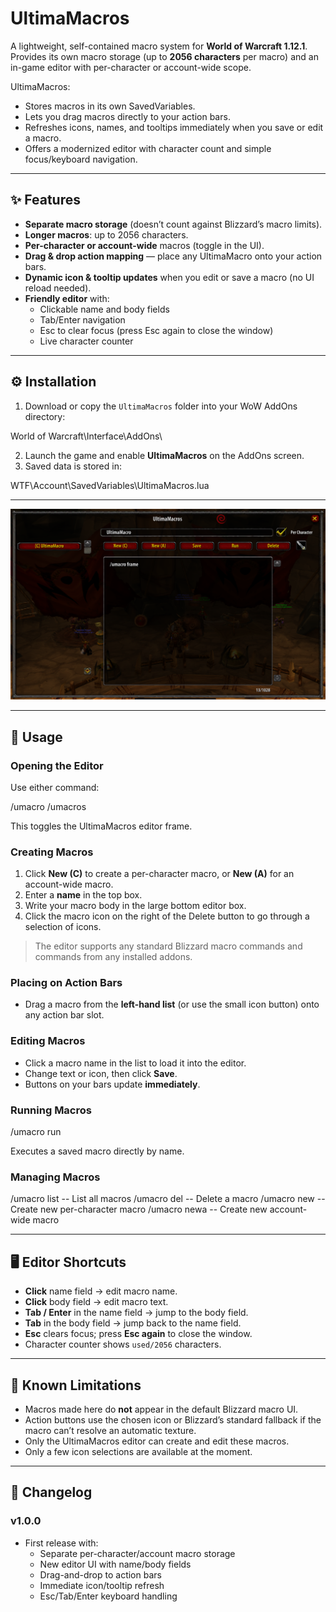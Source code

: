 # UltimaMacros

A lightweight, self-contained macro system for **World of Warcraft 1.12.1**.  
Provides its own macro storage (up to **2056 characters** per macro) and an in-game editor with per-character or account-wide scope.

UltimaMacros:

- Stores macros in its own SavedVariables.
- Lets you drag macros directly to your action bars.
- Refreshes icons, names, and tooltips immediately when you save or edit a macro.
- Offers a modernized editor with character count and simple focus/keyboard navigation.

---

## ✨ Features

- **Separate macro storage** (doesn’t count against Blizzard’s macro limits).
- **Longer macros**: up to 2056 characters.
- **Per-character or account-wide** macros (toggle in the UI).
- **Drag & drop action mapping** — place any UltimaMacro onto your action bars.
- **Dynamic icon & tooltip updates** when you edit or save a macro (no UI reload needed).
- **Friendly editor** with:
  - Clickable name and body fields
  - Tab/Enter navigation
  - Esc to clear focus (press Esc again to close the window)
  - Live character counter

---

## ⚙️ Installation

1. Download or copy the `UltimaMacros` folder into your WoW AddOns directory:

World of Warcraft\Interface\AddOns\

2. Launch the game and enable **UltimaMacros** on the AddOns screen.
3. Saved data is stored in:

WTF\Account<ACCOUNT>\SavedVariables\UltimaMacros.lua


---

![alt text](https://github.com/jrc13245/UltimaMacros/raw/main/example/UltimaMacrosExample.png)

---

## 🚀 Usage

### Opening the Editor
Use either command:

/umacro
/umacros

This toggles the UltimaMacros editor frame.

### Creating Macros
1. Click **New (C)** to create a per-character macro, or **New (A)** for an account-wide macro.
2. Enter a **name** in the top box.
3. Write your macro body in the large bottom editor box.
4. Click the macro icon on the right of the Delete button to go through a selection of icons.

> The editor supports any standard Blizzard macro commands and commands from any installed addons.

### Placing on Action Bars
- Drag a macro from the **left-hand list** (or use the small icon button) onto any action bar slot.

### Editing Macros
- Click a macro name in the list to load it into the editor.
- Change text or icon, then click **Save**.
- Buttons on your bars update **immediately**.

### Running Macros

/umacro run <name>

Executes a saved macro directly by name.

### Managing Macros

/umacro list -- List all macros
/umacro del <name> -- Delete a macro
/umacro new <name> -- Create new per-character macro
/umacro newa <name> -- Create new account-wide macro


---

## 🖥️ Editor Shortcuts

- **Click** name field → edit macro name.
- **Click** body field → edit macro text.
- **Tab / Enter** in the name field → jump to the body field.
- **Tab** in the body field → jump back to the name field.
- **Esc** clears focus; press **Esc again** to close the window.
- Character counter shows `used/2056` characters.

---

## 🧩 Known Limitations

- Macros made here do **not** appear in the default Blizzard macro UI.
- Action buttons use the chosen icon or Blizzard’s standard fallback if the macro can’t resolve an automatic texture.
- Only the UltimaMacros editor can create and edit these macros.
- Only a few icon selections are available at the moment.

---

## 📜 Changelog

### v1.0.0
- First release with:
  - Separate per-character/account macro storage
  - New editor UI with name/body fields
  - Drag-and-drop to action bars
  - Immediate icon/tooltip refresh
  - Esc/Tab/Enter keyboard handling

